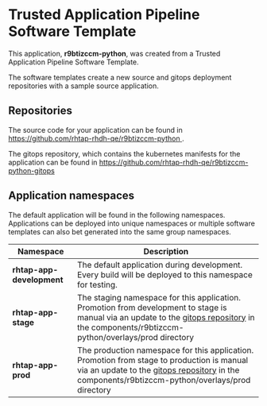 # Trusted Application Pipeline Software Template

This application, **r9btizccm-python**, was created from a Trusted Application Pipeline Software Template.

The software templates create a new source and gitops deployment repositories with a sample source application. 

## Repositories

The source code for your application can be found in [https://github.com/rhtap-rhdh-qe/r9btizccm-python ](https://github.com/rhtap-rhdh-qe/r9btizccm-python ).
 
The gitops repository, which contains the kubernetes manifests for the application can be found in 
[https://github.com/rhtap-rhdh-qe/r9btizccm-python-gitops ](https://github.com/rhtap-rhdh-qe/r9btizccm-python-gitops ) 

## Application namespaces 

The default application will be found in the following namespaces. Applications can be deployed into unique namespaces or multiple software templates can also bet generated into the same group namespaces.  

|  Namespace   |  Description   |  
| -------- | -------- |   
| **rhtap-app-development** | The default application during development. Every build will be deployed to this namespace for testing. | 
| **rhtap-app-stage** | The staging namespace for this application. Promotion from development to stage is manual via an update to the [gitops repository](https://github.com/rhtap-rhdh-qe/r9btizccm-python-gitops ) in the components/r9btizccm-python/overlays/prod directory |  
| **rhtap-app-prod** | The production namespace for this application. Promotion from stage to production is manual via an update to the [gitops repository](https://github.com/rhtap-rhdh-qe/r9btizccm-python-gitops ) in the components/r9btizccm-python/overlays/prod directory | 